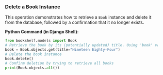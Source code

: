 ### Delete a Book Instance

This operation demonstrates how to retrieve a `Book` instance and delete it from the database, followed by a confirmation that it no longer exists.

**Python Command (in Django Shell):**
```python
from bookshelf.models import Book
# Retrieve the book by its (potentially updated) title. Using 'book' variable name for consistency.
book = Book.objects.get(title="Nineteen Eighty-Four")
# Delete the book instance
book.delete()
# Confirm deletion by trying to retrieve all books
print(Book.objects.all())